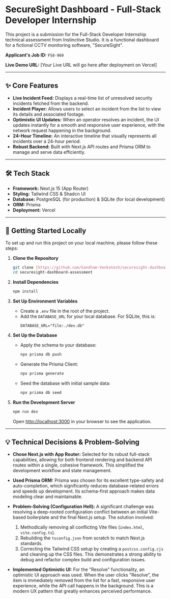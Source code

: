 # SecureSight Dashboard - Full-Stack Developer Internship

This project is a submission for the Full-Stack Developer Internship technical assessment from Instinctive Studio. It is a functional dashboard for a fictional CCTV monitoring software, "SecureSight".

**Applicant's Job ID:** `FS8-969`

**Live Demo URL:** [Your Live URL will go here after deployment on Vercel]

---

## ✨ Core Features

- **Live Incident Feed:** Displays a real-time list of unresolved security incidents fetched from the backend.
- **Incident Player:** Allows users to select an incident from the list to view its details and associated footage.
- **Optimistic UI Updates:** When an operator resolves an incident, the UI updates instantly for a smooth and responsive user experience, with the network request happening in the background.
- **24-Hour Timeline:** An interactive timeline that visually represents all incidents over a 24-hour period.
- **Robust Backend:** Built with Next.js API routes and Prisma ORM to manage and serve data efficiently.

---

## 🛠️ Tech Stack

- **Framework:** Next.js 15 (App Router)
- **Styling:** Tailwind CSS & Shadcn UI
- **Database:** PostgreSQL (for production) & SQLite (for local development)
- **ORM:** Prisma
- **Deployment:** Vercel

---

## 🚀 Getting Started Locally

To set up and run this project on your local machine, please follow these steps:

1.  **Clone the Repository**
    ```bash
    git clone [https://github.com/Gandham-Venkatesh/securesight-dashboard-assessment.git](https://github.com/Gandham-Venkatesh/securesight-dashboard-assessment.git)
    cd securesight-dashboard-assessment
    ```

2.  **Install Dependencies**
    ```bash
    npm install
    ```

3.  **Set Up Environment Variables**
    - Create a `.env` file in the root of the project.
    - Add the `DATABASE_URL` for your local database. For SQLite, this is:
      ```env
      DATABASE_URL="file:./dev.db"
      ```

4.  **Set Up the Database**
    - Apply the schema to your database:
      ```bash
      npx prisma db push
      ```
    - Generate the Prisma Client:
      ```bash
      npx prisma generate
      ```
    - Seed the database with initial sample data:
      ```bash
      npx prisma db seed
      ```

5.  **Run the Development Server**
    ```bash
    npm run dev
    ```
    Open [http://localhost:3000](http://localhost:3000) in your browser to see the application.

---

## 💡 Technical Decisions & Problem-Solving

- **Chose Next.js with App Router:** Selected for its robust full-stack capabilities, allowing for both frontend rendering and backend API routes within a single, cohesive framework. This simplified the development workflow and state management.

- **Used Prisma ORM:** Prisma was chosen for its excellent type-safety and auto-completion, which significantly reduces database-related errors and speeds up development. Its schema-first approach makes data modeling clear and maintainable.

- **Problem-Solving (Configuration Hell):** A significant challenge was resolving a deep-rooted configuration conflict between an initial Vite-based boilerplate and the final Next.js setup. The solution involved:
    1.  Methodically removing all conflicting Vite files (`index.html`, `vite.config.ts`).
    2.  Rebuilding the `tsconfig.json` from scratch to match Next.js standards.
    3.  Correcting the Tailwind CSS setup by creating a `postcss.config.cjs` and cleaning up the CSS files.
     This demonstrates a strong ability to debug and refactor complex build and configuration issues.

- **Implemented Optimistic UI:** For the "Resolve" functionality, an optimistic UI approach was used. When the user clicks "Resolve", the item is immediately removed from the list for a fast, responsive user experience, while the API call happens in the background. This is a modern UX pattern that greatly enhances perceived performance.
